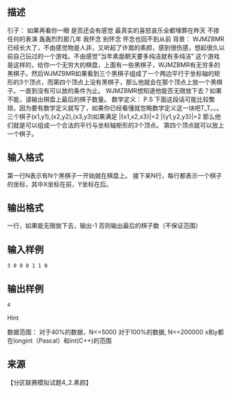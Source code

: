 ## 描述

引子： 如果再看你一眼 是否还会有感觉 最真实的喜怒哀乐全都埋葬在昨天 不掺任何的表演 轰轰烈烈那几年 我怀念 别怀念 怀念也回不到从前 背景： WJMZBMR已经长大了，不由感觉物是人非，又听起了许嵩的素颜，感到很伤感，想起很久以前自己玩过的一个游戏。不由感觉“当年素面朝天要多纯洁就有多纯洁” 这个游戏是这样的，给你一个无穷大的棋盘，上面有一些黑棋子，WJMZBMR有无穷多的黑棋子。然后WJMZBMR如果看到三个黑棋子组成了一个两边平行于坐标轴的矩形的3个顶点，而第四个顶点上没有黑棋子，那么他就会在那个顶点上放一个黑棋子。一直到没有可以放的条件为止。 WJMZBMR想知道他能否无限放下去？如果不能，请输出棋盘上最后的棋子数量。 数学定义： P.S 下面这段话可能比较繁琐，因为要有数学定义就写了，如果你已经看懂就忽略数学定义这一块吧T_T。。。 三个棋子(x1,y1),(x2,y2),(x3,y3)如果满足 |{x1,x2,x3}|=2 |{y1,y2,y3}|=2 那么他们就是可以组成一个合法的平行与坐标轴矩形的3个顶点。 第四个顶点就可以放上一个棋子。

## 输入格式

第一行N表示有N个黑棋子一开始就在棋盘上。 接下来N行，每行都表示一个棋子的坐标，其中X坐标在前，Y坐标在后。 

## 输出格式

一行，如果能无限放下去，输出-1 否则输出最后的棋子数（不保证范围） 

## 输入样例

```plaintext
3 0 0 0 1 1 0 
```

## 输出样例

```plaintext
4 
```

Hint

数据范围： 对于40%的数据，N<=5000 对于100%的数据, N<=200000 x和y都在longint（Pascal）和int(C++)的范围 

## 来源

【分区联赛模拟试题4_2.素颜】

